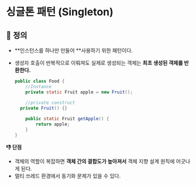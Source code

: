 # 싱글톤 패턴 (Singleton)

## 📌 정의

+ **인스턴스를 하나만 만들어 **사용하기 위한 패턴이다.

+ 생성자 호출이 반복적으로 이뤄져도 실제로 생성되는 객체는 **최초 생성된 객체를 반환한다.**

  ```java
  public class Food {
      //Instance
      private static Fruit apple = new Fruit();
  
      //private construct
  	private Fruit() {}
      
      public static Fruit getApple() {
          return apple;
      }
  }
  ```

**👎 단점**

+ 객체의 역할이 복잡하면 **객체 간의 결합도가 높아져서** 객체 지향 설계 원칙에 어긋나게 된다.
+ 멀티 쓰레드 환경에서 동기화 문제가 있을 수 있다.

